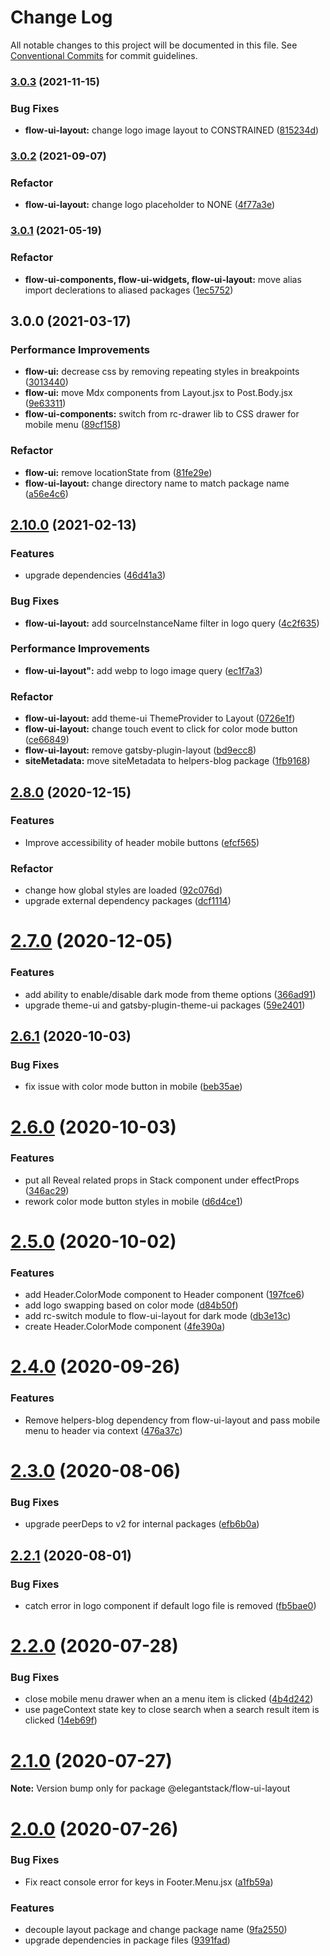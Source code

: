 # Change Log

All notable changes to this project will be documented in this file.
See [Conventional Commits](https://conventionalcommits.org) for commit guidelines.

### [3.0.3](https://gitlab.com/alimoosavi15/gatsby-theme-flexiblog/compare/@elegantstack/flow-ui-layout@3.0.2...@elegantstack/flow-ui-layout@3.0.3) (2021-11-15)


### Bug Fixes

* **flow-ui-layout:** change logo image layout to CONSTRAINED ([815234d](https://gitlab.com/alimoosavi15/gatsby-theme-flexiblog/commit/815234d037ec809c5d474de2abebcbcb17751b38))




### [3.0.2](https://gitlab.com/alimoosavi15/gatsby-theme-flexiblog/compare/@elegantstack/flow-ui-layout@3.0.1...@elegantstack/flow-ui-layout@3.0.2) (2021-09-07)


### Refactor

* **flow-ui-layout:** change logo placeholder to NONE ([4f77a3e](https://gitlab.com/alimoosavi15/gatsby-theme-flexiblog/commit/4f77a3e29a586e798eab8d0b16dd3c35e7f5ded8))




### [3.0.1](https://gitlab.com/alimoosavi15/gatsby-theme-flexiblog/compare/@elegantstack/flow-ui-layout@3.0.0...@elegantstack/flow-ui-layout@3.0.1) (2021-05-19)


### Refactor

* **flow-ui-components, flow-ui-widgets, flow-ui-layout:** move alias import declerations to aliased packages ([1ec5752](https://gitlab.com/alimoosavi15/gatsby-theme-flexiblog/commit/1ec5752478924fec647a0a8c0a8c975a32a9d4b0))




## 3.0.0 (2021-03-17)


### Performance Improvements

* **flow-ui:** decrease css by removing repeating styles in breakpoints ([3013440](https://gitlab.com/alimoosavi15/gatsby-theme-flexiblog/commit/30134400106f3f08f4987dbf01d18cdf2e77d9fd))
* **flow-ui:** move Mdx components from Layout.jsx to Post.Body.jsx ([9e63311](https://gitlab.com/alimoosavi15/gatsby-theme-flexiblog/commit/9e63311fc75842ea482780ba021c66ccb2bcfc50))
* **flow-ui-components:** switch from rc-drawer lib to CSS drawer for mobile menu ([89cf158](https://gitlab.com/alimoosavi15/gatsby-theme-flexiblog/commit/89cf158dc0474230c058278fb0dc4ddffbfa5a7c))


### Refactor

* **flow-ui:** remove locationState from ([81fe29e](https://gitlab.com/alimoosavi15/gatsby-theme-flexiblog/commit/81fe29eab328f3e876eec33bd964cb2585c9e27e))
* **flow-ui-layout:** change directory name to match package name ([a56e4c6](https://gitlab.com/alimoosavi15/gatsby-theme-flexiblog/commit/a56e4c6cf3652cc375e99d9c5b170a30b1363079))




## [2.10.0](https://gitlab.com/alimoosavi15/gatsby-theme-flexiblog/compare/v2.9.0...v2.10.0) (2021-02-13)


### Features

* upgrade dependencies ([46d41a3](https://gitlab.com/alimoosavi15/gatsby-theme-flexiblog/commit/46d41a339cd9774a913fa3d70f633661e884a3e8))


### Bug Fixes

* **flow-ui-layout:** add sourceInstanceName filter in logo query ([4c2f635](https://gitlab.com/alimoosavi15/gatsby-theme-flexiblog/commit/4c2f6350f916359f8570059cca6ffd2cdb3cbb28))


### Performance Improvements

* **flow-ui-layout":** add webp to logo image query ([ec1f7a3](https://gitlab.com/alimoosavi15/gatsby-theme-flexiblog/commit/ec1f7a3e9362c9047d11a17c91da5c4b57fabec9))


### Refactor

* **flow-ui-layout:** add theme-ui ThemeProvider to Layout ([0726e1f](https://gitlab.com/alimoosavi15/gatsby-theme-flexiblog/commit/0726e1fed6fdc0bfa1e43b701c25ae1c0779ad2a))
* **flow-ui-layout:** change touch event to click for color mode button ([ce66849](https://gitlab.com/alimoosavi15/gatsby-theme-flexiblog/commit/ce66849701187e7875648687de8f5b5714d1afa4))
* **flow-ui-layout:** remove gatsby-plugin-layout ([bd9ecc8](https://gitlab.com/alimoosavi15/gatsby-theme-flexiblog/commit/bd9ecc846f87b2ecdc94fd08cab5f9fea88486cd))
* **siteMetadata:** move siteMetadata to helpers-blog package ([1fb9168](https://gitlab.com/alimoosavi15/gatsby-theme-flexiblog/commit/1fb9168fb50c503b76481fcd60cf4c95c51072a5))




## [2.8.0](https://gitlab.com/alimoosavi15/gatsby-theme-flexiblog/compare/v2.7.0...v2.8.0) (2020-12-15)


### Features

* Improve accessibility of header mobile buttons ([efcf565](https://gitlab.com/alimoosavi15/gatsby-theme-flexiblog/commit/efcf5653ee988ef1f9405845142e86f30e7545b5))


### Refactor

* change how global styles are loaded ([92c076d](https://gitlab.com/alimoosavi15/gatsby-theme-flexiblog/commit/92c076dd000bbd9557a70e16b0278e0aa05864fe))
* upgrade external dependency packages ([dcf1114](https://gitlab.com/alimoosavi15/gatsby-theme-flexiblog/commit/dcf1114436cb0f09f029dd4aed6d8a18715ef5a2))




# [2.7.0](https://gitlab.com/alimoosavi15/gatsby-theme-flexiblog/compare/v2.6.2...v2.7.0) (2020-12-05)


### Features

* add ability to enable/disable dark mode from theme options ([366ad91](https://gitlab.com/alimoosavi15/gatsby-theme-flexiblog/commit/366ad911e950c05edc37cba88ab59f5073690c2f))
* upgrade theme-ui and gatsby-plugin-theme-ui packages ([59e2401](https://gitlab.com/alimoosavi15/gatsby-theme-flexiblog/commit/59e2401727f3a2f2a06fb7cd66890ec151aaf658))






## [2.6.1](https://gitlab.com/alimoosavi15/gatsby-theme-flexiblog/compare/v2.6.0...v2.6.1) (2020-10-03)


### Bug Fixes

* fix issue with color mode button in mobile ([beb35ae](https://gitlab.com/alimoosavi15/gatsby-theme-flexiblog/commit/beb35aee90105037ac99526db7c75bdc5cab8fbf))





# [2.6.0](https://gitlab.com/alimoosavi15/gatsby-theme-flexiblog/compare/v2.5.0...v2.6.0) (2020-10-03)


### Features

* put all Reveal related props in Stack component under effectProps ([346ac29](https://gitlab.com/alimoosavi15/gatsby-theme-flexiblog/commit/346ac29d10d2d88687c2a205dea3b390fcf55a40))
* rework color mode button styles in mobile ([d6d4ce1](https://gitlab.com/alimoosavi15/gatsby-theme-flexiblog/commit/d6d4ce154598fd66b62b13a6bc707dcf1e0a2a5d))





# [2.5.0](https://gitlab.com/alimoosavi15/gatsby-theme-flexiblog/compare/v2.4.0...v2.5.0) (2020-10-02)


### Features

* add Header.ColorMode component to Header component ([197fce6](https://gitlab.com/alimoosavi15/gatsby-theme-flexiblog/commit/197fce6134b7ad6b1d796b0b98fe05a8d0aac69f))
* add logo swapping based on color mode ([d84b50f](https://gitlab.com/alimoosavi15/gatsby-theme-flexiblog/commit/d84b50f7dd9904a9d257872f40e14de19a658643))
* add rc-switch module to flow-ui-layout for dark mode ([db3e13c](https://gitlab.com/alimoosavi15/gatsby-theme-flexiblog/commit/db3e13c5c0921a90f6d4e83ba7ace0ed9fe9e638))
* create Header.ColorMode component ([4fe390a](https://gitlab.com/alimoosavi15/gatsby-theme-flexiblog/commit/4fe390ab1e86f38f10bb84171dc900ceb961586a))






# [2.4.0](https://gitlab.com/alimoosavi15/gatsby-theme-flexiblog/compare/v2.3.1...v2.4.0) (2020-09-26)


### Features

* Remove helpers-blog dependency from flow-ui-layout and pass mobile menu to header via context ([476a37c](https://gitlab.com/alimoosavi15/gatsby-theme-flexiblog/commit/476a37c6aeaf9b7d3b873d13d0b598fb8eff0bc2))





# [2.3.0](https://gitlab.com/alimoosavi15/gatsby-theme-flexiblog/compare/v2.2.3...v2.3.0) (2020-08-06)


### Bug Fixes

* upgrade peerDeps to v2 for internal packages ([efb6b0a](https://gitlab.com/alimoosavi15/gatsby-theme-flexiblog/commit/efb6b0a99d1109b69b93d45a97327d7886199b69))






## [2.2.1](https://gitlab.com/alimoosavi15/gatsby-theme-flexiblog/compare/v2.2.0...v2.2.1) (2020-08-01)


### Bug Fixes

* catch error in logo component if default logo file is removed ([fb5bae0](https://gitlab.com/alimoosavi15/gatsby-theme-flexiblog/commit/fb5bae08a9cfe2d415ebe8844f9e87ab9f454364))





# [2.2.0](https://gitlab.com/alimoosavi15/gatsby-theme-flexiblog/compare/v2.1.0...v2.2.0) (2020-07-28)


### Bug Fixes

* close mobile menu drawer when an a menu item is clicked ([4b4d242](https://gitlab.com/alimoosavi15/gatsby-theme-flexiblog/commit/4b4d242b642824a101e22529ef2c3ecf44535591))
* use pageContext state key to close search when a search result item is clicked ([14eb69f](https://gitlab.com/alimoosavi15/gatsby-theme-flexiblog/commit/14eb69fd293eb4e825af74f64e4d3801ca156a43))






# [2.1.0](https://gitlab.com/alimoosavi15/gatsby-theme-flexiblog/compare/v2.0.0...v2.1.0) (2020-07-27)

**Note:** Version bump only for package @elegantstack/flow-ui-layout





# [2.0.0](https://gitlab.com/alimoosavi15/gatsby-theme-flexiblog/compare/v1.2.0...v2.0.0) (2020-07-26)


### Bug Fixes

* Fix react console error for keys in Footer.Menu.jsx ([a1fb59a](https://gitlab.com/alimoosavi15/gatsby-theme-flexiblog/commit/a1fb59a6e8637f8fd61ad44de7a9c4fdf0f15c67))


### Features

* decouple layout package and change package name ([9fa2550](https://gitlab.com/alimoosavi15/gatsby-theme-flexiblog/commit/9fa2550ee8342013470d85005992fbe4d162ab5e))
* upgrade dependencies in package files ([9391fad](https://gitlab.com/alimoosavi15/gatsby-theme-flexiblog/commit/9391fad0a525f7a8514ab722831eff9a2eae8e04))
